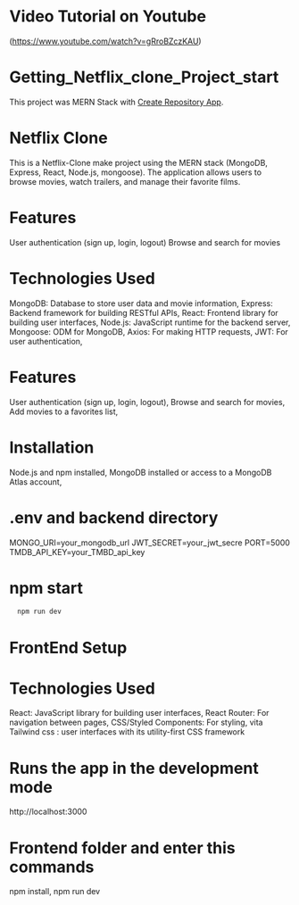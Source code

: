 # Video Tutorial on Youtube
(https://www.youtube.com/watch?v=gRroBZczKAU)

# Getting_Netflix_clone_Project_start
This project was MERN Stack with [Create Repository App](https://github.com/Dhameliyachintan/Netflix).

# Netflix Clone
This is a Netflix-Clone make project using the MERN stack (MongoDB, Express, React, Node.js, mongoose). The application allows users to browse movies, watch trailers, and manage their favorite films.

# Features
User authentication (sign up, login, logout)
Browse and search for movies

# Technologies Used
MongoDB: Database to store user data and movie information,
Express: Backend framework for building RESTful APIs,
React: Frontend library for building user interfaces,
Node.js: JavaScript runtime for the backend server,
Mongoose: ODM for MongoDB,
Axios: For making HTTP requests,
JWT: For user authentication,

# Features
User authentication (sign up, login, logout),
Browse and search for movies,
Add movies to a favorites list,

# Installation
Node.js and npm installed, 
MongoDB installed or access to a MongoDB Atlas account,

# .env and backend directory
MONGO_URI=your_mongodb_url
JWT_SECRET=your_jwt_secre
PORT=5000
TMDB_API_KEY=your_TMBD_api_key

# npm start
```bash
  npm run dev
```

# FrontEnd Setup 
# Technologies Used
React: JavaScript library for building user interfaces, 
React Router: For navigation between pages, 
CSS/Styled Components: For styling, 
vita Tailwind css : user interfaces with its utility-first CSS framework

# Runs the app in the development mode
http://localhost:3000

# Frontend folder and enter this commands
npm install, 
npm run dev


